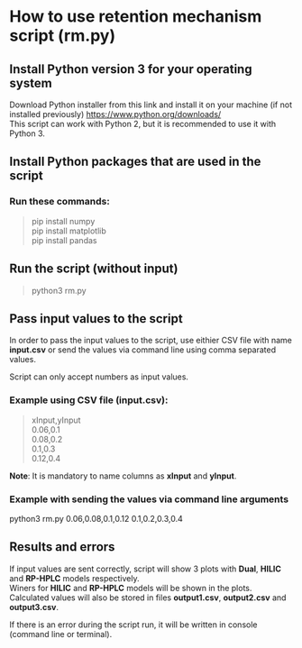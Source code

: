 # How to use retention mechanism script (rm.py)

## Install Python version 3 for your operating system

Download Python installer from this link and install it on your machine (if not installed previously)
https://www.python.org/downloads/ \
This script can work with Python 2, but it is recommended to use it with Python 3.

## Install Python packages that are used in the script

### Run these commands:

>pip install numpy\
>pip install matplotlib\
>pip install pandas

## Run the script (without input)

>python3 rm.py

## Pass input values to the script

In order to pass the input values to the script, use eithier CSV file with name **input.csv** or send the values via
command line using comma separated values.

Script can only accept numbers as input values.

### Example using CSV file (input.csv):

>xInput,yInput\
>0.06,0.1\
>0.08,0.2\
>0.1,0.3\
>0.12,0.4

**Note**: It is mandatory to name columns as **xInput** and **yInput**.

### Example with sending the values via command line arguments

python3 rm.py 0.06,0.08,0.1,0.12 0.1,0.2,0.3,0.4

## Results and errors

If input values are sent correctly, script will show 3 plots with **Dual**, **HILIC** and **RP-HPLC** models respectively.\
Winers for **HILIC** and **RP-HPLC** models will be shown in the plots.\
Calculated values will also be stored in files **output1.csv**, **output2.csv** and **output3.csv**.

If there is an error during the script run, it will be written in console (command line or terminal).
